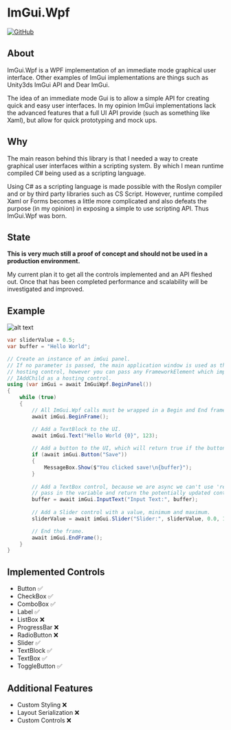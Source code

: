 # ImGui.Wpf

[![GitHub](https://img.shields.io/github/license/samoatesgames/imgui.wpf.svg?style=flat-square)](https://github.com/samoatesgames/imgui.wpf/blob/master/LICENSE)

## About

ImGui.Wpf is a WPF implementation of an immediate mode graphical user interface. Other examples of ImGui implementations are things such as Unity3ds ImGui API and Dear ImGui.

The idea of an immediate mode Gui is to allow a simple API for creating quick and easy user interfaces. In my opinion ImGui implementations lack the advanced features that a full UI API provide (such as something like Xaml), but allow for quick prototyping and mock ups.

## Why

The main reason behind this library is that I needed a way to create graphical user interfaces within a scripting system. By which I mean runtime compiled C# being used as a scripting language. 

Using C# as a scripting language is made possible with the Roslyn compiler and or by third party libraries such as CS Script. However, runtime compiled Xaml or Forms becomes a little more complicated and also defeats the purpose (in my opinion) in exposing a simple to use scripting API. Thus ImGui.Wpf was born.

## State

**This is very much still a proof of concept and should not be used in a production environment.**

My current plan it to get all the controls implemented and an API fleshed out. Once that has been completed performance and scalability will be investigated and improved.

## Example

![alt text](https://raw.githubusercontent.com/samoatesgames/ImGui.Wpf/master/Showcase/BasicDemo.png "Example Preview")

```csharp
var sliderValue = 0.5;
var buffer = "Hello World";

// Create an instance of an imGui panel.
// If no parameter is passed, the main application window is used as the
// hosting control, however you can pass any FrameworkElement which implements
// IAddChild as a hosting control.
using (var imGui = await ImGuiWpf.BeginPanel())
{
    while (true)
    {
        // All ImGui.Wpf calls must be wrapped in a Begin and End frame.
        await imGui.BeginFrame();

        // Add a TextBlock to the UI.
        await imGui.Text("Hello World {0}", 123);
        
        // Add a button to the UI, which will return true if the button was clicked.
        if (await imGui.Button("Save"))
        {
            MessageBox.Show($"You clicked save!\n{buffer}");
        }
        
        // Add a TextBox control, because we are async we can't use 'ref' so have to 
        // pass in the variable and return the potentially updated contents.
        buffer = await imGui.InputText("Input Text:", buffer);
        
        // Add a Slider control with a value, minimum and maximum.
        sliderValue = await imGui.Slider("Slider:", sliderValue, 0.0, 1.0);

        // End the frame.
        await imGui.EndFrame();
    }
}
```

## Implemented Controls

 * Button :white_check_mark:
 * CheckBox :white_check_mark:
 * ComboBox :white_check_mark:
 * Label :white_check_mark:
 * ListBox :x:
 * ProgressBar :x:
 * RadioButton :x:
 * Slider :white_check_mark:
 * TextBlock :white_check_mark:
 * TextBox :white_check_mark:
 * ToggleButton :white_check_mark:

## Additional Features

 * Custom Styling :x:
 * Layout Serialization :x:
 * Custom Controls :x:
